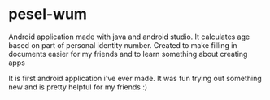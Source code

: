 # pesel-wum
Android application made with java and android studio. It calculates age based on part of personal identity number. Created to make filling in documents easier for my friends and to learn something about creating apps

It is first android application i've ever made. It was fun trying out something new and is pretty helpful for my friends :)
